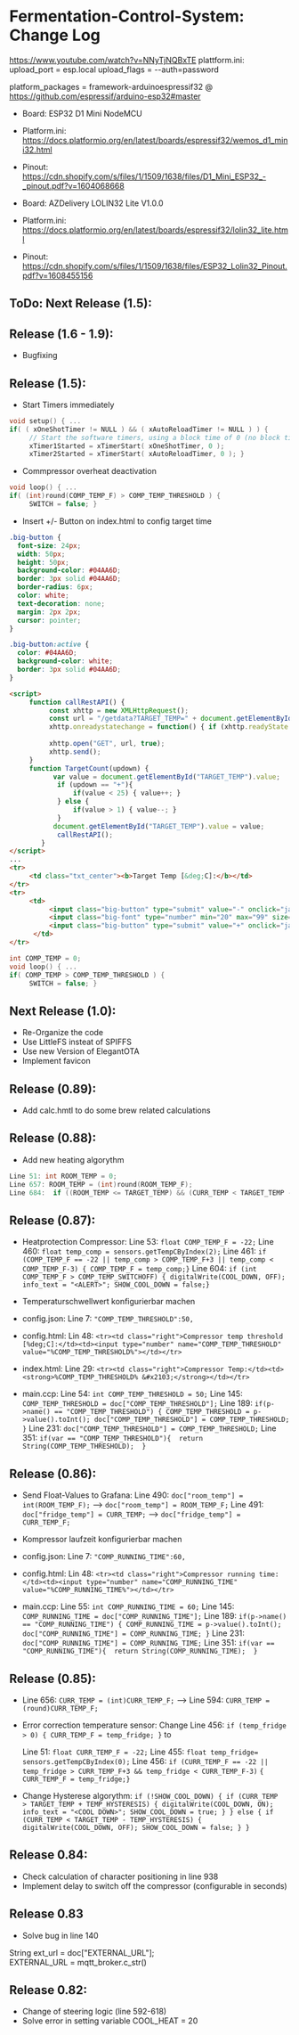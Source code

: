 # Fermentation-Control-System: Change Log

https://www.youtube.com/watch?v=NNyTjNQBxTE
plattform.ini:
upload_port = esp.local
upload_flags = --auth=password

platform_packages =
    framework-arduinoespressif32 @ https://github.com/espressif/arduino-esp32#master

- Board: ESP32 D1 Mini NodeMCU 
- Platform.ini: https://docs.platformio.org/en/latest/boards/espressif32/wemos_d1_mini32.html
- Pinout: https://cdn.shopify.com/s/files/1/1509/1638/files/D1_Mini_ESP32_-_pinout.pdf?v=1604068668

- Board: AZDelivery LOLIN32 Lite V1.0.0
- Platform.ini: https://docs.platformio.org/en/latest/boards/espressif32/lolin32_lite.html
- Pinout: https://cdn.shopify.com/s/files/1/1509/1638/files/ESP32_Lolin32_Pinout.pdf?v=1608455156

## ToDo: Next Release (1.5):



## Release (1.6 - 1.9):
- Bugfixing


## Release (1.5):

- Start Timers immediately
```c
void setup() { ...
if( ( xOneShotTimer != NULL ) && ( xAutoReloadTimer != NULL ) ) { 
     // Start the software timers, using a block time of 0 (no block time). 
     xTimer1Started = xTimerStart( xOneShotTimer, 0 ); 
     xTimer2Started = xTimerStart( xAutoReloadTimer, 0 ); }
```
- Commpressor overheat deactivation
```C
void loop() { ...
if( (int)round(COMP_TEMP_F) > COMP_TEMP_THRESHOLD ) { 
     SWITCH = false; }
```
- Insert +/- Button on index.html to config target time
```CSS
.big-button {
  font-size: 24px;
  width: 50px;
  height: 50px;
  background-color: #04AA6D;
  border: 3px solid #04AA6D;
  border-radius: 6px;
  color: white;
  text-decoration: none;
  margin: 2px 2px;
  cursor: pointer;
}

.big-button:active {
  color: #04AA6D;
  background-color: white;
  border: 3px solid #04AA6D;
}
```

```html
<script>
     function callRestAPI() {          
          const xhttp = new XMLHttpRequest();
          const url = "/getdata?TARGET_TEMP=" + document.getElementById("TARGET_TEMP").value + "&TARGET_TIME=" + document.getElementById("TARGET_TIME").value;
          xhttp.onreadystatechange = function() { if (xhttp.readyState == 4 && xhttp.readyState == 200) { callback(xhttp.responseText); } }
          
          xhttp.open("GET", url, true);
          xhttp.send();
     }
     function TargetCount(updown) {
	       var value = document.getElementById("TARGET_TEMP").value;
            if (updown == "+"){
                if(value < 25) { value++; }
            } else {
                if(value > 1) { value--; }
            }
 	       document.getElementById("TARGET_TEMP").value = value;
            callRestAPI();
        }
</script>
...
<tr>
     <td class="txt_center"><b>Target Temp [&deg;C]:</b></td>
</tr>
<tr>
     <td>
          <input class="big-button" type="submit" value="-" onclick="javascript:TempCount('-')">
          <input class="big-font" type="number" min="20" max="99" size="4" name="TARGET_TEMP" id="TARGET_TEMP" value="%TARGET_TEMP%" onchange="javascript:callRestAPI()">
          <input class="big-button" type="submit" value="+" onclick="javascript:TempCount('+')">
      </td>
</tr>
```

```c
int COMP_TEMP = 0;
void loop() { ...
if( COMP_TEMP > COMP_TEMP_THRESHOLD ) { 
     SWITCH = false; }
```



## Next Release (1.0):
- Re-Organize the code
- Use LittleFS insteat of SPIFFS
- Use new Version of ElegantOTA
- Implement favicon 

## Release (0.89):
- Add calc.hmtl to do some brew related calculations 

## Release (0.88):
- Add new heating algorythm
```C
Line 51: int ROOM_TEMP = 0;
Line 657: ROOM_TEMP = (int)round(ROOM_TEMP_F);
Line 684:  if ((ROOM_TEMP <= TARGET_TEMP) && (CURR_TEMP < TARGET_TEMP - TEMP_HYSTERESIS)) {...
```

## Release (0.87): 
- Heatprotection Compressor:
    Line  53: `float COMP_TEMP_F = -22;`
    Line 460: `float temp_comp = sensors.getTempCByIndex(2);`
    Line 461: `if (COMP_TEMP_F == -22 || temp_comp > COMP_TEMP_F+3 || temp_comp < COMP_TEMP_F-3)
                  { COMP_TEMP_F = temp_comp;}`
    Line 604: `if (int COMP_TEMP_F > COMP_TEMP_SWITCHOFF)
                  { digitalWrite(COOL_DOWN, OFF);
                    info_text = "<ALERT>";
                    SHOW_COOL_DOWN = false;}`
  
- Temperaturschwellwert konfigurierbar machen
- config.json:
  Line 7: `"COMP_TEMP_THRESHOLD":50,`
  
- config.html:
  Lin 48: `<tr><td class="right">Compressor temp threshold [%deg;C]:</td><td><input type="number" name="COMP_TEMP_THRESHOLD" value="%COMP_TEMP_THRESHOLD%"></td></tr>`

- index.html:
  Line 29: `<tr><td class="right">Compressor Temp:</td><td><strong>%COMP_TEMP_THRESHOLD% &#x2103;</strong></td></tr>`

- main.ccp:
  Line  54: `int COMP_TEMP_THRESHOLD = 50;`
  Line 145:  `COMP_TEMP_THRESHOLD = doc["COMP_TEMP_THRESHOLD"];`
  Line 189:  `if(p->name() == "COMP_TEMP_THRESHOLD") {
                COMP_TEMP_THRESHOLD = p->value().toInt();
                doc["COMP_TEMP_THRESHOLD"] = COMP_TEMP_THRESHOLD;
            }`
  Line 231: `doc["COMP_TEMP_THRESHOLD"] = COMP_TEMP_THRESHOLD;`
  Line 351: `if(var == "COMP_TEMP_THRESHOLD"){  return String(COMP_TEMP_THRESHOLD);  }`


## Release (0.86):

- Send Float-Values to Grafana:
  Line 490: `doc["room_temp"] = int(ROOM_TEMP_F);` --> `doc["room_temp"] = ROOM_TEMP_F;`
  Line 491: `doc["fridge_temp"] = CURR_TEMP;` --> `doc["fridge_temp"] = CURR_TEMP_F;`

- Kompressor laufzeit konfigurierbar machen
- config.json:
  Line 7: `"COMP_RUNNING_TIME":60,`
  
- config.html:
  Lin 48: `<tr><td class="right">Compressor running time:</td><td><input type="number" name="COMP_RUNNING_TIME" value="%COMP_RUNNING_TIME%"></td></tr>`
  
- main.ccp:
  Line 55:   `int COMP_RUNNING_TIME = 60;`
  Line 145:  `COMP_RUNNING_TIME = doc["COMP_RUNNING_TIME"];`
  Line 189:  `if(p->name() == "COMP_RUNNING_TIME") {
                COMP_RUNNING_TIME = p->value().toInt();
                doc["COMP_RUNNING_TIME"] = COMP_RUNNING_TIME;
            }`
  Line 231: `doc["COMP_RUNNING_TIME"] = COMP_RUNNING_TIME;`
  Line 351: `if(var == "COMP_RUNNING_TIME"){  return String(COMP_RUNNING_TIME);  }`

  
## Release (0.85):
- Line 656: `CURR_TEMP = (int)CURR_TEMP_F;` --> Line 594: `CURR_TEMP = (round)CURR_TEMP_F;`
- Error correction temperature sensor:
  Change Line 456: `if (temp_fridge > 0) { CURR_TEMP_F = temp_fridge; }` to

  Line  51: `float CURR_TEMP_F = -22;`
  Line 455: `float temp_fridge= sensors.getTempCByIndex(0);`
  Line 456: `if (CURR_TEMP_F == -22 || temp_fridge > CURR_TEMP_F+3 && temp_fridge < CURR_TEMP_F-3)`
                  `{ CURR_TEMP_F = temp_fridge;}`

- Change Hysterese algorythm:
  `if (!SHOW_COOL_DOWN) {
        if (CURR_TEMP  > TARGET_TEMP + TEMP_HYSTERESIS) {
            digitalWrite(COOL_DOWN, ON);
            info_text = "<COOL DOWN>";
            SHOW_COOL_DOWN = true;
        }
    } else {
        if (CURR_TEMP < TARGET_TEMP - TEMP_HYSTERESIS) {
             digitalWrite(COOL_DOWN, OFF);
             SHOW_COOL_DOWN = false;
        }
    }`

## Release 0.84:
- Check calculation of character positioning in line 938
- Implement delay to switch off the compressor (configurable in seconds)

## Release 0.83
- Solve bug in line 140

String ext_url = doc["EXTERNAL_URL"];     
EXTERNAL_URL = mqtt_broker.c_str()

## Release 0.82:
- Change of steering logic (line 592-618)
- Solve error in setting variable COOL_HEAT = 20
